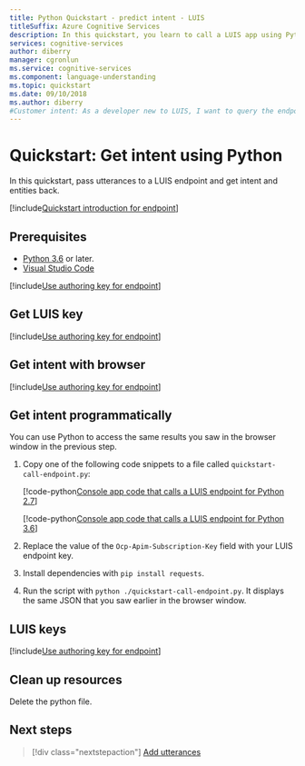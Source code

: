 ```yaml
---
title: Python Quickstart - predict intent - LUIS
titleSuffix: Azure Cognitive Services
description: In this quickstart, you learn to call a LUIS app using Python.
services: cognitive-services
author: diberry
manager: cgronlun
ms.service: cognitive-services
ms.component: language-understanding
ms.topic: quickstart
ms.date: 09/10/2018
ms.author: diberry
#Customer intent: As a developer new to LUIS, I want to query the endpoint of a published model using Python. 
---
```


# Quickstart: Get intent using Python
In this quickstart, pass utterances to a LUIS endpoint and get intent and entities back.

[!include[Quickstart introduction for endpoint](../../../includes/cognitive-services-luis-qs-endpoint-intro-para.md)]

## Prerequisites

* [Python 3.6](https://www.python.org/downloads/) or later.
* [Visual Studio Code](https://code.visualstudio.com/)

[!include[Use authoring key for endpoint](../../../includes/cognitive-services-luis-qs-endpoint-luis-repo-note.md)]

## Get LUIS key

[!include[Use authoring key for endpoint](../../../includes/cognitive-services-luis-qs-endpoint-get-key-para.md)]

## Get intent with browser

[!include[Use authoring key for endpoint](../../../includes/cognitive-services-luis-qs-endpoint-browser-para.md)]

## Get intent  programmatically

You can use Python to access the same results you saw in the browser window in the previous step.

1. Copy one of the following code snippets to a file called `quickstart-call-endpoint.py`:

   [!code-python[Console app code that calls a LUIS endpoint for Python 2.7](~/samples-luis/documentation-samples/quickstarts/analyze-text/python/2.x/quickstart-call-endpoint-2-7.py)]

   [!code-python[Console app code that calls a LUIS endpoint for Python 3.6](~/samples-luis/documentation-samples/quickstarts/analyze-text/python/3.x/quickstart-call-endpoint-3-6.py)]

2. Replace the value of the `Ocp-Apim-Subscription-Key` field with your LUIS endpoint key.

3. Install dependencies with `pip install requests`.

4. Run the script with `python ./quickstart-call-endpoint.py`. It displays the same JSON that you saw earlier in the browser window.

## LUIS keys

[!include[Use authoring key for endpoint](../../../includes/cognitive-services-luis-qs-endpoint-key-usage-para.md)]

## Clean up resources
Delete the python file. 

## Next steps

> [!div class="nextstepaction"]
> [Add utterances](luis-get-started-python-add-utterance.md)